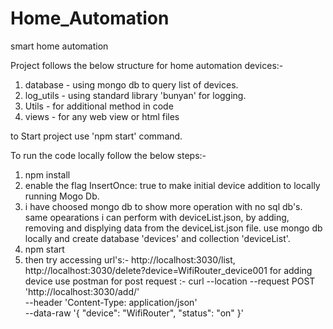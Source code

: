 # Home_Automation
smart home automation

Project follows the below structure for home automation devices:- 
1) database  - using mongo db to query list of devices.
2) log_utils - using standard library 'bunyan' for logging.
3) Utils - for additional method in code
4) views - for any web view or html files


to Start project use 'npm start' command.

To run the code locally follow the below steps:-
1) npm install
2) enable the flag InsertOnce: true to make initial device addition to locally running Mogo Db.
3) i have choosed mongo db to show more operation with no sql db's. same opearations i can perform with deviceList.json, by adding, removing and displying data from the deviceList.json file. use mongo db locally and create database 'devices' and collection 'deviceList'.
4) npm start
5) then try accessing url's:- http://localhost:3030/list, http://localhost:3030/delete?device=WifiRouter_device001
    for adding device use postman for post request :- 
    curl --location --request POST 'http://localhost:3030/add/' \
  --header 'Content-Type: application/json' \
  --data-raw '{
    "device": "WifiRouter",
    "status": "on"
  }'

